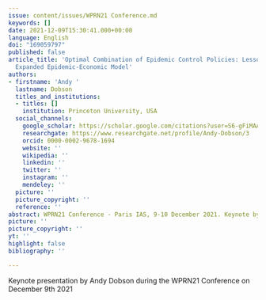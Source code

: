 ```yaml
---
issue: content/issues/WPRN21 Conference.md
keywords: []
date: 2021-12-09T15:30:41.000+00:00
language: English
doi: "169059797"
published: false
article_title: 'Optimal Combination of Epidemic Control Policies: Lessons from an
  Expanded Epidemic-Economic Model'
authors:
- firstname: 'Andy '
  lastname: Dobson
  titles_and_institutions:
  - titles: []
    institution: Princeton University, USA
  social_channels:
    google_scholar: https://scholar.google.com/citations?user=S6-gFiMAAAAJ&hl=en
    researchgate: https://www.researchgate.net/profile/Andy-Dobson/3
    orcid: 0000-0002-9678-1694
    website: ''
    wikipedia: ''
    linkedin: ''
    twitter: ''
    instagram: ''
    mendeley: ''
  picture: ''
  picture_copyright: ''
  reference: ''
abstract: WPRN21 Conference - Paris IAS, 9-10 December 2021. Keynote by Andy Dobson
picture: ''
picture_copyright: ''
yt: ''
highlight: false
bibliography: ''

---
```

Keynote presentation by Andy Dobson during the WPRN21 Conference on  December 9th 2021

<Youtube yt="XXXXX" caption ="Keynote 4"></Youtube>